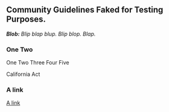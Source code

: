 Community Guidelines Faked for Testing Purposes.
--------------------

_**Blob:** Blip blap blup. Blip blop. Blap._

### One Two

One Two Three Four Five

California Act

### A link

[A link](https://www.google.com/teapot)